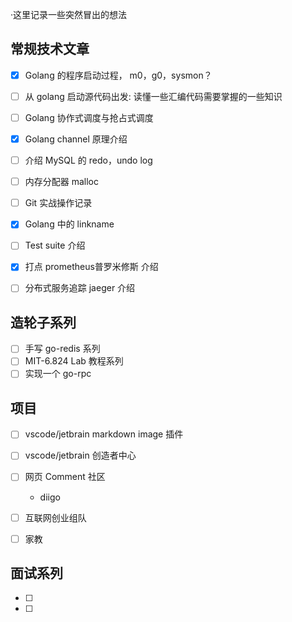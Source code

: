 ·这里记录一些突然冒出的想法

## 常规技术文章

- [X] Golang 的程序启动过程， m0，g0，sysmon？
- [ ] 从 golang 启动源代码出发: 读懂一些汇编代码需要掌握的一些知识
- [ ] Golang 协作式调度与抢占式调度
- [X] Golang channel 原理介绍
- [ ] 介绍 MySQL 的 redo，undo log
- [ ] 内存分配器 malloc
- [ ] Git 实战操作记录
- [x] Golang 中的 linkname
- [ ] Test suite 介绍
- [x] 打点 prometheus普罗米修斯 介绍
- [ ] 分布式服务追踪 jaeger 介绍



## 造轮子系列

- [ ] 手写 go-redis 系列
- [ ] MIT-6.824 Lab 教程系列
- [ ] 实现一个 go-rpc

## 项目

- [ ] vscode/jetbrain markdown image 插件
- [ ] vscode/jetbrain 创造者中心
- [ ] 网页 Comment 社区
  - diigo

- [ ] 互联网创业组队
- [ ] 家教

## 面试系列

- [ ]
- [ ]
